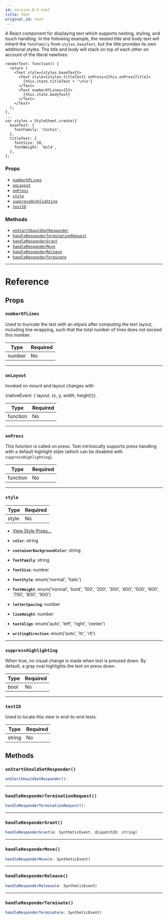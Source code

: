 ```yaml
---
id: version-0.5-text
title: Text
original_id: text
---
```

A React component for displaying text which supports nesting,
styling, and touch handling.  In the following example, the nested title and
body text will inherit the `fontFamily` from `styles.baseText`, but the title
provides its own additional styles.  The title and body will stack on top of
each other on account of the literal newlines:

```
renderText: function() {
  return (
    <Text style={styles.baseText}>
      <Text style={styles.titleText} onPress={this.onPressTitle}>
        {this.state.titleText + '\n\n'}
      </Text>
      <Text numberOfLines={5}>
        {this.state.bodyText}
      </Text>
    </Text>
  );
},
...
var styles = StyleSheet.create({
  baseText: {
    fontFamily: 'Cochin',
  },
  titleText: {
    fontSize: 20,
    fontWeight: 'bold',
  },
};
```

### Props

- [`numberOfLines`](text.md#numberoflines)
- [`onLayout`](text.md#onlayout)
- [`onPress`](text.md#onpress)
- [`style`](text.md#style)
- [`suppressHighlighting`](text.md#suppresshighlighting)
- [`testID`](text.md#testid)




### Methods

- [`onStartShouldSetResponder`](text.md#onstartshouldsetresponder)
- [`handleResponderTerminationRequest`](text.md#handleresponderterminationrequest)
- [`handleResponderGrant`](text.md#handlerespondergrant)
- [`handleResponderMove`](text.md#handlerespondermove)
- [`handleResponderRelease`](text.md#handleresponderrelease)
- [`handleResponderTerminate`](text.md#handleresponderterminate)




---

# Reference

## Props

### `numberOfLines`

Used to truncate the text with an elipsis after computing the text
layout, including line wrapping, such that the total number of lines does
not exceed this number.

| Type | Required |
| - | - |
| number | No |




---

### `onLayout`

Invoked on mount and layout changes with

  {nativeEvent: { layout: {x, y, width, height}}}.

| Type | Required |
| - | - |
| function | No |




---

### `onPress`

This function is called on press.  Text intrinsically supports press
handling with a default highlight state (which can be disabled with
`suppressHighlighting`).

| Type | Required |
| - | - |
| function | No |




---

### `style`



| Type | Required |
| - | - |
| style | No |


  - [View Style Props...](view-style-props.md#style)

  - **`color`**: string

  - **`containerBackgroundColor`**: string

  - **`fontFamily`**: string

  - **`fontSize`**: number

  - **`fontStyle`**: enum('normal', 'italic')

  - **`fontWeight`**: enum('normal', 'bold', '100', '200', '300', '400', '500', '600', '700', '800', '900')

  - **`letterSpacing`**: number

  - **`lineHeight`**: number

  - **`textAlign`**: enum('auto', 'left', 'right', 'center')

  - **`writingDirection`**: enum('auto', 'ltr', 'rtl')



---

### `suppressHighlighting`

When true, no visual change is made when text is pressed down.  By
default, a gray oval highlights the text on press down.

| Type | Required |
| - | - |
| bool | No |




---

### `testID`

Used to locate this view in end-to-end tests.

| Type | Required |
| - | - |
| string | No |






## Methods

### `onStartShouldSetResponder()`

```javascript
onStartShouldSetResponder(): 
```



---

### `handleResponderTerminationRequest()`

```javascript
handleResponderTerminationRequest(): 
```



---

### `handleResponderGrant()`

```javascript
handleResponderGrant(e: SyntheticEvent, dispatchID: string)
```



---

### `handleResponderMove()`

```javascript
handleResponderMove(e: SyntheticEvent)
```



---

### `handleResponderRelease()`

```javascript
handleResponderRelease(e: SyntheticEvent)
```



---

### `handleResponderTerminate()`

```javascript
handleResponderTerminate(e: SyntheticEvent)
```




